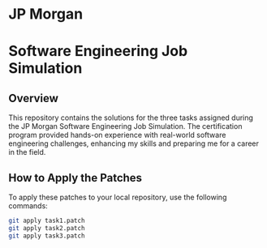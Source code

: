 # JP Morgan 
# Software Engineering Job Simulation

## Overview

This repository contains the solutions for the three tasks assigned during the JP Morgan Software Engineering Job Simulation. The certification program provided hands-on experience with real-world software engineering challenges, enhancing my skills and preparing me for a career in the field.

## How to Apply the Patches

To apply these patches to your local repository, use the following commands:

```bash
git apply task1.patch
git apply task2.patch
git apply task3.patch
